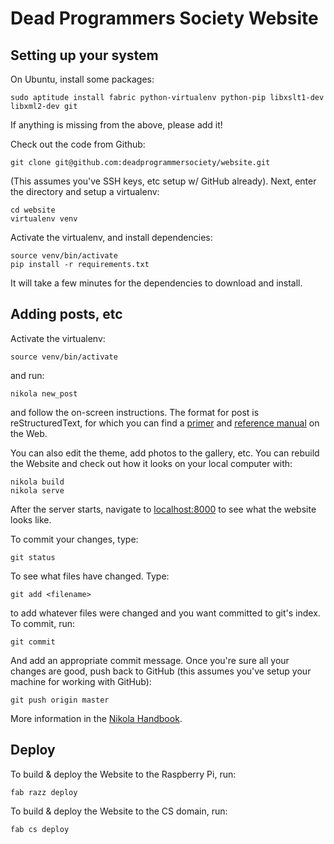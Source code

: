 # Dead Programmers Society Website

## Setting up your system

On Ubuntu, install some packages:

    sudo aptitude install fabric python-virtualenv python-pip libxslt1-dev libxml2-dev git

If anything is missing from the above, please add it!

Check out the code from Github:

    git clone git@github.com:deadprogrammersociety/website.git

(This assumes you've SSH keys, etc setup w/ GitHub already). Next, enter the directory and setup a virtualenv:

    cd website
    virtualenv venv

Activate the virtualenv, and install dependencies:

    source venv/bin/activate
    pip install -r requirements.txt

It will take a few minutes for the dependencies to download and install.

## Adding posts, etc

Activate the virtualenv:

    source venv/bin/activate

and run:

    nikola new_post

and follow the on-screen instructions. The format for post is reStructuredText, for which you can find a [primer](http://sphinx-doc.org/rest.html) and [reference manual](http://docutils.sourceforge.net/docs/ref/rst/restructuredtext.html) on the Web.

You can also edit the theme, add photos to the gallery, etc. You can rebuild the Website and check out how it looks on your local computer with:

    nikola build
    nikola serve

After the server starts, navigate to [localhost:8000](http://localhost:8000/) to see what the website looks like.

To commit your changes, type:

    git status

To see what files have changed. Type:

    git add <filename>

to add whatever files were changed and you want committed to git's index. To commit, run:

    git commit

And add an appropriate commit message. Once you're sure all your changes are good, push back to GitHub (this assumes you've setup your machine for working with GitHub):

    git push origin master

More information in the [Nikola Handbook](http://nikola.ralsina.com.ar/handbook.html).

## Deploy

To build & deploy the Website to the Raspberry Pi, run:

    fab razz deploy

To build & deploy the Website to the CS domain, run:

    fab cs deploy

